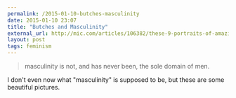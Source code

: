 ```yaml
---
permalink: /2015-01-10-butches-masculinity
date: 2015-01-10 23:07
title: "Butches and Masculinity"
external_url: http://mic.com/articles/106382/these-9-portraits-of-amazing-butches-are-shattering-stereotypes-about-masculinity
layout: post
tags: feminism
---
```


>masculinity is not, and has never been, the sole domain of men.

I don't even now what "masculinity" is supposed to be, but these are some beautiful pictures. 